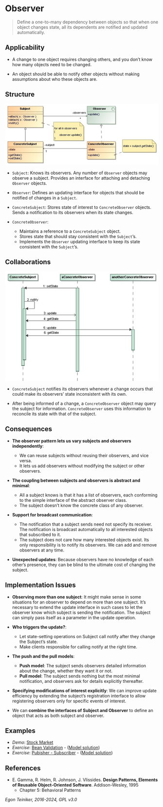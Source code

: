 # Observer

> Define a one-to-many dependency between objects so that when one 
> object changes state, all its dependents are notified and updated 
> automatically.


## Applicability

* A change to one object requires changing others, and you don’t 
    know how many objects need to be changed. 

* An object should be able to notify other objects without making 
    assumptions about who these objects are.


## Structure

![Class Diagram](figures/ClassDiagram-Observer.jpg)

* `Subject`: Knows its observers. Any number of `Observer` objects may 
    observe a subject. Provides an interface for attaching and detaching 
    `Observer` objects.

* `Observer`: Defines an updating interface for objects that should be 
    notified of changes in a `Subject`.

* `ConcreteSubject`: Stores state of interest to `ConcreteObserver` objects. 
    Sends a notification to its observers when its state changes.

* `ConcreteObserver`: 
    * Maintains a reference to a `ConcreteSubject` object.
    * Stores state that should stay consistent with the `Subject`’s.
    * Implements the `Observer` updating interface to keep its state 
    consistent with the `Subject`’s.


## Collaborations

![Class Diagram](figures/SequenceDiagram-Observer.jpg)

* `ConcreteSubject` notifies its observers whenever a change occurs that 
    could make its observers’ state inconsistent with its own. 

* After being informed of a change, a `ConcreteObserver` object may query 
    the subject for information. `ConcreteObserver` uses this information 
    to reconcile its state with that of the subject.


## Consequences

* **The observer pattern lets us vary subjects and observers independently**: 
    * We can reuse subjects without reusing their observers, and vice versa.
    * It lets us add observers without modifying the subject or other observers.

* **The coupling between subjects and observers is abstract and minimal**:
    * All a subject knows is that it has a list of observers, each conforming 
        to the simple interface of the abstract observer class.
    * The subject doesn’t know the concrete class of any observer.

* **Support for broadcast communication**:
    * The notification that a subject sends need not specify its receiver. 
        The notification is broadcast automatically to all interested objects 
        that subscribed to it.
    * The subject does not care how many interested objects exist. Its only
        responsibility is to notify its observers. We can add and remove 
        observers at any time.

* **Unexpected updates**:
    Because observers have no knowledge of each other’s presence, they 
    can be blind to the ultimate cost of changing the subject.


## Implementation Issues

* **Observing more than one subject**:
    It might make sense in some situations for an observer to depend 
    on more than one subject. It’s necessary to extend the update 
    interface in such cases to let the observer know which subject 
    is sending the notification. The subject can simply pass itself 
    as a parameter in the update operation.

* **Who triggers the update?**:
    * Let state-setting operations on Subject call notify after they 
        change the Subject’s state.
    * Make clients responsible for calling notify at the right time.
    
* **The push and the pull models**:
    * **Push model**: The subject sends observers detailed information 
        about the change, whether they want it or not.
    * **Pull model**: The subject sends nothing but the most minimal 
        notification, and observers ask for details explicitly thereafter.

* **Specifying modifications of interest explicitly**: We can improve 
    update efficiency by extending the subject’s registration interface 
    to allow registering observers only for specific events of interest.

* We can **combine the interfaces of Subject and Observer** to define an 
    object that acts as both subject and observer. 
    
## Examples 

* _Demo_: [Stock Market](Observer-StockMarket/)
* _Exercise_: [Bean Validation](Observer-BeanValidation-Exercise/) - ([Model solution](Observer-BeanValidation/))
* _Exercise_: [Pubisher - Subscriber](Observer-PublisherSubscriber-Exercise/) - ([Model solution](Observer-PublisherSubscriber/))


## References 

* E. Gamma, R. Helm, R. Johnson, J. Vlissides. **Design Patterns, Elements of Reusable Object-Oriented Software**. Addison-Wesley, 1995
    * Chapter 5: Behavioral Patterns

*Egon Teiniker, 2016-2024, GPL v3.0*

